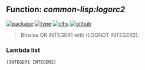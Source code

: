 ## Function: ***common-lisp:logorc2***
[![package](https://img.shields.io/badge/Package-COMMON--LISP-5f9ea0.svg?style=social&colorA=999999)](../) [![type](https://img.shields.io/badge/Type-Function-5f9ea0.svg?style=social&colorA=999999)](../#function) [![clhs](https://img.shields.io/badge/CLHS-LOGORC2-5f9ea0.svg?style=social&colorA=999999)](http://www.lispworks.com/documentation/HyperSpec/Body/f_logand.htm) [![github](https://img.shields.io/badge/GitHub-View_the_source-5f9ea0.svg?style=social&colorA=999999&logo=github)](https://github.com/sbcl/sbcl/blob/master/src/code/numbers.lisp/) 

> Bitwise OR INTEGER1 with (LOGNOT INTEGER2).

### Lambda list
```
(INTEGER1 INTEGER2)
```
